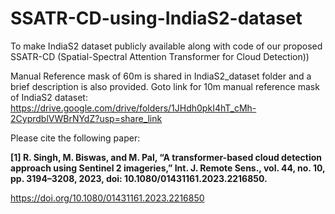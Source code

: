 # SSATR-CD-using-IndiaS2-dataset
To make IndiaS2 dataset publicly available along with code of our proposed SSATR-CD (Spatial-Spectral Attention Transformer for Cloud Detection))

Manual Reference mask of 60m is shared in IndiaS2_dataset folder and a brief description is also provided. 
Goto link for 10m manual reference mask of IndiaS2 dataset:
https://drive.google.com/drive/folders/1JHdh0pkI4hT_cMh-2CyprdblVWBrNYdZ?usp=share_link

Please cite the following paper:

**[1] R. Singh, M. Biswas, and M. Pal, “A transformer-based cloud detection approach using Sentinel 2 imageries,” Int. J. Remote Sens., vol. 44, no. 10, pp. 3194–3208, 2023, doi: 10.1080/01431161.2023.2216850.**

https://doi.org/10.1080/01431161.2023.2216850
